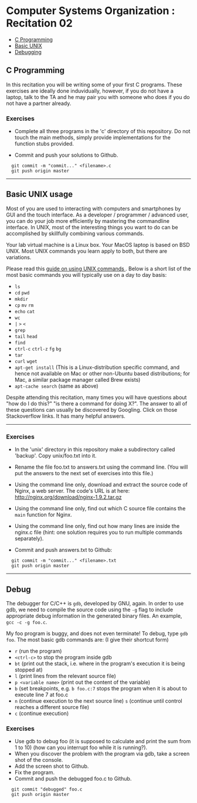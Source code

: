 # Computer Systems Organization : Recitation 02

- [C Programming](#c-programming)
- [Basic UNIX](#basic-unix-usage)
- [Debugging](#debug)

## C Programming

In this recitation you will be writing some of your first C programs. These exercises
are ideally done induvidually, however, if you do not have a laptop, talk to the TA
and he may pair you with someone who does if you do not have a partner already.

### Exercises

* Complete all three programs in the 'c' directory of this repository. Do not touch the main methods, simply provide implementations for the function stubs provided.

* Commit and push your solutions to Github.
```  
  git commit -m "commit..." <filename>.c
  git push origin master
```

---

## Basic UNIX usage

Most of you are used to interacting with computers and smartphones by GUI and
the touch interface.  As a developer / programmer / advanced user, you
can do your job more efficiently by mastering the commandline interface.  In
UNIX, most of the interesting things you want to do can be accomplished by skillfully combining
various commands.  

Your lab virtual machine is a Linux box.  Your MacOS laptop is based on BSD
UNIX.  Most UNIX commands you learn apply to both, but there are
variations.

Please read this [ guide on using UNIX commands ](https://github.com/jlevy/the-art-of-command-line).
Below is a short list of the most basic commands you will typically use on a day to day basis:

* `ls`
* `cd` `pwd`
* `mkdir`
* `cp` `mv` `rm`
* `echo` `cat`
* `wc`
* `|` `>` `<`
* `grep`
* `tail` `head` 
* `find`
* `ctrl-c` `ctrl-z` `fg` `bg`
* `tar`
* `curl` `wget`
* `apt-get install` (This is a Linux-distribution specific command, and hence not available on Mac or other non-Ubuntu based distributions; for Mac, a similar package manager called Brew exists)
* `apt-cache search` (same as above)

Despite attending this recitation, many times you will have questions about "how do I do this?"
"is there a command for doing X?".  The answer to all of these questions can usually
be discovered by Googling.  Click on those Stackoverflow links.  It has many helpful answers.

---

### Exercises

* In the 'unix' directory in this repository make a subdirectory called 'backup'. Copy unix/foo.txt into it.

* Rename the file foo.txt to answers.txt using the command line. (You will put the answers to the next set of exercises into this file.)

* Using the command line only, download and extract the source code of Nginx, a web server. The code's URL is at here: http://nginx.org/download/nginx-1.9.2.tar.gz 

* Using the command line only, find out which C source file contains the `main` function for Nginx.

* Using the command line only, find out how many lines are inside the nginx.c file (hint: one solution requires you to run multiple commands separately).

* Commit and push answers.txt to Github:
```  
  git commit -m "commit..." <filename>.txt
  git push origin master
```
---

## Debug

The debugger for C/C++ is `gdb`, developed by GNU, again.  In order to use gdb, we need to compile the
source code using the `-g` flag to include appropriate debug information in the generated binary files.
An example, `gcc -c -g foo.c`.

My foo program is buggy, and does not even terminate!
To debug, type `gdb foo`.  The most basic gdb commands are: (I give their shortcut form)
- `r` (run the program)
- `<ctrl-c>` to stop the program inside gdb
- `bt` (print out the stack, i.e. where in the program's execution it is being stopped at)
- `l` (print lines from the relevant source file)
- `p <variable name>` (print out the content of the variable)
- `b` (set breakpoints, e.g. `b foo.c:7` stops the program when it is about to execute line 7 at foo.c
- `n` (continue execution to the next source line) `s` (continue until control reaches a different source file)
- `c` (continue execution)

### Exercises

* Use gdb to debug foo (it is supposed to calculate and print the sum from 1 to 10) (how can you interrupt foo while it is running?).
* When you discover the problem with the program via gdb, take a screen shot of the console.
* Add the screen shot to Github.
* Fix the program.
* Commit and push the debugged foo.c to Github.
```
  git commit "debugged" foo.c 
  git push origin master
```
